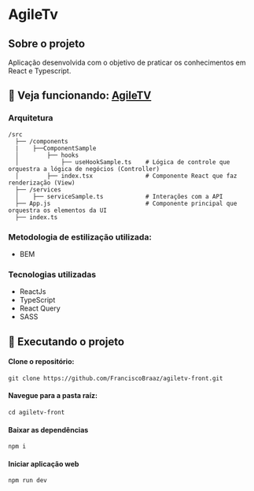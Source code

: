 # AgileTv

## Sobre o projeto
Aplicação desenvolvida com o objetivo de praticar os conhecimentos em React e Typescript.

##  🔽 Veja funcionando: [AgileTV](https://agiletv.netlify.app/)

### Arquitetura

```
/src
  ├── /components
  |    ├──ComponentSample
  │        ├── hooks
  │            ├── useHookSample.ts    # Lógica de controle que orquestra a lógica de negócios (Controller)
  │        ├── index.tsx               # Componente React que faz renderização (View)    
  ├── /services
  │    ├── serviceSample.ts            # Interações com a API
  ├── App.js                           # Componente principal que orquestra os elementos da UI
  ├── index.ts 
```

### Metodologia de estilização utilizada:
- BEM

### Tecnologias utilizadas
- ReactJs
- TypeScript
- React Query
- SASS

## 👷  Executando o projeto
 #### Clone o repositório:
  ```
  git clone https://github.com/FranciscoBraaz/agiletv-front.git
  ```  
#### Navegue para a pasta raíz:
```
cd agiletv-front
```
#### Baixar as dependências
```
npm i 
```
#### Iniciar aplicação web
```
npm run dev
```

